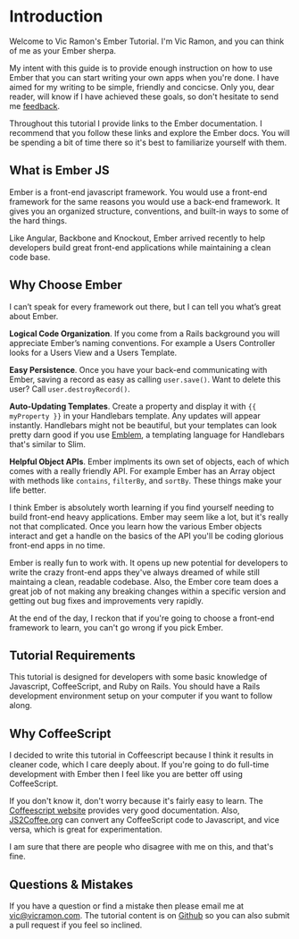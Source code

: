 # Introduction

Welcome to Vic Ramon's Ember Tutorial. I'm Vic Ramon, and you can think of me as your Ember sherpa.

My intent with this guide is to provide enough instruction on how to use Ember that you can start writing your own apps when you're done. I have aimed for my writing to be simple, friendly and concicse. Only you, dear reader, will know if I have achieved these goals, so don't hesitate to send me [feedback](mailto:vic@viramon.com).

Throughout this tutorial I provide links to the Ember documentation. I recommend that you follow these links and explore the Ember docs. You will be spending a bit of time there so it's best to familiarize yourself with them.

## What is Ember JS

Ember is a front-end javascript framework. You would use a front-end framework for the same reasons you
would use a back-end framework. It gives you an organized
structure, conventions, and built-in ways to some of the hard things.

Like Angular, Backbone and Knockout, Ember arrived recently to help
developers build great front-end applications while maintaining a clean code base.

## Why Choose Ember

I can’t speak for every framework out there, but I can tell you what’s great about Ember.

**Logical Code Organization**. If you come from a Rails background you will appreciate
Ember’s naming conventions. For example a Users Controller looks for a Users View and a
Users Template.

**Easy Persistence**. Once you have your back-end communicating with Ember, saving a
record as easy as calling `user.save()`. Want to delete this user?  Call
`user.destroyRecord()`.

**Auto-Updating Templates**. Create a property and display it with `{{ myProperty }}` in your Handlebars template. Any updates will appear instantly. Handlebars might not be beautiful, but your templates can look pretty darn good if you use [Emblem](http://emblemjs.com), a templating language for Handlebars that's similar to Slim.

**Helpful Object APIs**. Ember implments its own set of objects, each of which comes with
a really friendly API. For example Ember has an Array object with methods like `contains`,
`filterBy`, and `sortBy`. These things make your life better.

I think Ember is absolutely worth learning if you find yourself needing to build front-end heavy applications. Ember may seem like a lot, but it's really not that complicated. Once you learn how the various Ember objects interact and get a handle on the basics of the API you'll be coding glorious front-end apps in no time.

Ember is really fun to work with. It opens up new potential for developers to write the crazy front-end apps they've always dreamed of while still maintaing a clean, readable codebase. Also, the Ember core team does a great job of not making any breaking changes within a specific version and getting out bug fixes and improvements very rapidly.

At the end of the day, I reckon that if you're going to choose a front-end framework to learn, you can't go wrong if you pick Ember.

## Tutorial Requirements

This tutorial is designed for developers with some basic knowledge of Javascript, CoffeeScript, and Ruby
on Rails. You should have a Rails development environment setup on your computer if you want to follow along.

## Why CoffeeScript

I decided to write this tutorial in Coffeescript because I think it results in cleaner code, which I care deeply about. If you're going to do full-time development with Ember then I feel like you are better off using CoffeeScript.

If you don't know it, don't worry because it's fairly easy to learn. The [Coffeescript website](http://coffeescript.org/) provides very good documentation. Also, [JS2Coffee.org](http://js2coffee.org/) can convert any CoffeeScript code to Javascript, and vice versa, which is great for experimentation.

I am sure that there are people who disagree with me on this, and that's fine.

## Questions & Mistakes

If you have a question or find a mistake then please email me at
vic@vicramon.com. The tutorial content is on [Github](http://www.github.com/vicramon/ember-tutorial) so you can also submit a pull request if you feel so inclined.
